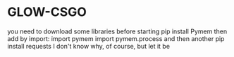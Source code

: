 # GLOW-CSGO
you need to download some libraries before starting pip install Pymem then add by import: import pymem import pymem.process and then another pip install requests I don't know why, of course, but let it be
